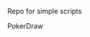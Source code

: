 Repo for simple scripts

PokerDraw

<blockquote class="imgur-embed-pub" lang="en" data-id="a/ZSfEc8H" data-context="false" ><a href="//imgur.com/a/ZSfEc8H"></a></blockquote><script async src="//s.imgur.com/min/embed.js" charset="utf-8"></script>
